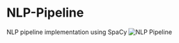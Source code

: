# NLP-Pipeline
NLP pipeline implementation using SpaCy
![NLP Pipeline](https://miro.medium.com/max/1000/1*zHLs87sp8R61ehUoXepWHA.png)
